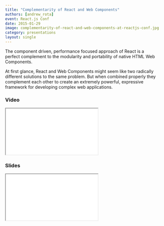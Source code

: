 ```yaml
---
title: "Complementarity of React and Web Components"
authors: [andrew_rota]
event: React.js Conf
date: 2015-01-29
image: complementarity-of-react-and-web-components-at-reactjs-conf.jpg
category: presentations
layout: single
---
```


The component driven, performance focused approach of React is a perfect
complement to the modularity and portability of native HTML Web Components.

<!-- Excerpt -->

At first glance, React and Web Components might seem like two radically
different solutions to the same problem. But when combined properly they
complement each other to create an extremely powerful, expressive framework
for developing complex web applications.

### Video

<div class="iframe-wrap">
    <iframe src="//www.youtube.com/embed/g0TD0efcwVg" itemprop="video"></iframe>
</div>

### Slides

<div class="iframe-wrap">
    <iframe src="//www.slideshare.net/slideshow/embed_code/44052293"></iframe>
</div>

